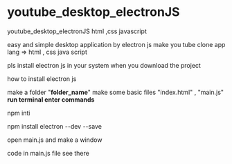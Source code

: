 # youtube_desktop_electronJS
youtube_desktop_electronJS html ,css javascript 

easy and simple desktop application by electron js make you tube clone app 
lang => html , css java script 

pls install electron js in your system when you download the project

how to install electron js 

make a folder "**folder_name**"
make some basic files "index.html" , "main.js" 
**run terminal enter commands**

npm inti 

npm install electron --dev --save


open main.js and make a window 

code in main.js file see there 
